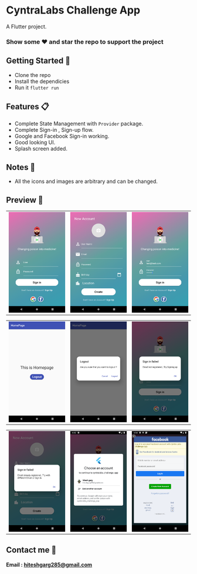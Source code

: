 # CyntraLabs Challenge App

A Flutter project.

### Show some :heart: and star the repo to support the project

## Getting Started 🚀

- Clone the repo
- Install the dependicies
- Run it `flutter run`

## Features 📋

- Complete State Management with `Provider` package.
- Complete Sign-in , Sign-up flow.
- Google and Facebook Sign-in working.
- Good looking UI.
- Splash screen added.

## Notes 📝

- All the icons and images are arbitrary and can be changed.

## Preview 📸

|                                           |                                           |                                           |
| ----------------------------------------- | ----------------------------------------- | ----------------------------------------- |
| <img src="screenshots/1.png" width="400"> | <img src="screenshots/2.png" width="400"> | <img src="screenshots/3.png" width="400"> |

|                                           |                                           |                                           |
| ----------------------------------------- | ----------------------------------------- | ----------------------------------------- |
| <img src="screenshots/4.png" width="400"> | <img src="screenshots/5.png" width="400"> | <img src="screenshots/6.png" width="400"> |

|                                           |                                           |                                           |
| ----------------------------------------- | ----------------------------------------- | ----------------------------------------- |
| <img src="screenshots/7.png" width="400"> | <img src="screenshots/8.png" width="400"> | <img src="screenshots/9.png" width="400"> |

## Contact me 📧

#### Email : hiteshgarg285@gmail.com
